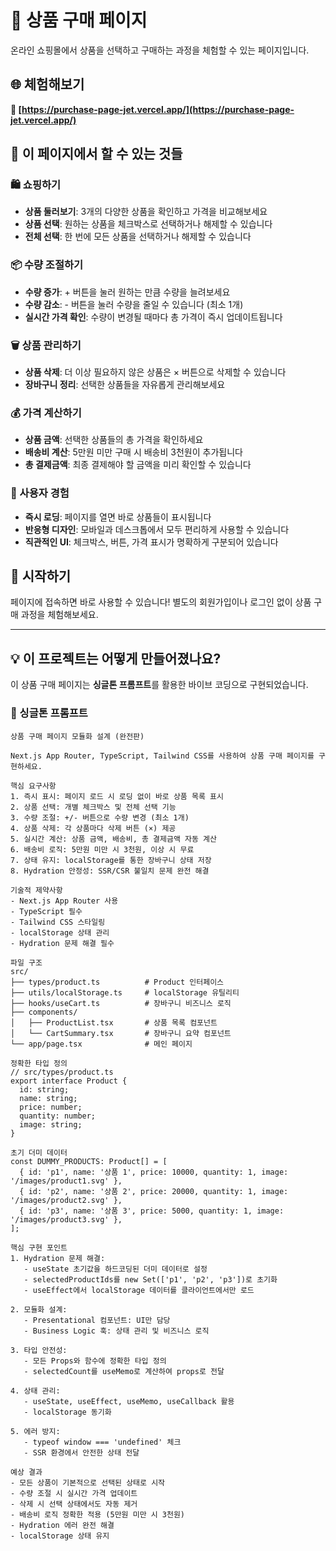 # 🛒 상품 구매 페이지

온라인 쇼핑몰에서 상품을 선택하고 구매하는 과정을 체험할 수 있는 페이지입니다.

## 🌐 체험해보기

**🔗 [https://purchase-page-jet.vercel.app/](https://purchase-page-jet.vercel.app/)**

## 🎯 이 페이지에서 할 수 있는 것들

### 🛍️ 쇼핑하기
- **상품 둘러보기**: 3개의 다양한 상품을 확인하고 가격을 비교해보세요
- **상품 선택**: 원하는 상품을 체크박스로 선택하거나 해제할 수 있습니다
- **전체 선택**: 한 번에 모든 상품을 선택하거나 해제할 수 있습니다

### 📦 수량 조절하기
- **수량 증가**: + 버튼을 눌러 원하는 만큼 수량을 늘려보세요
- **수량 감소**: - 버튼을 눌러 수량을 줄일 수 있습니다 (최소 1개)
- **실시간 가격 확인**: 수량이 변경될 때마다 총 가격이 즉시 업데이트됩니다

### 🗑️ 상품 관리하기
- **상품 삭제**: 더 이상 필요하지 않은 상품은 × 버튼으로 삭제할 수 있습니다
- **장바구니 정리**: 선택한 상품들을 자유롭게 관리해보세요

### 💰 가격 계산하기
- **상품 금액**: 선택한 상품들의 총 가격을 확인하세요
- **배송비 계산**: 5만원 미만 구매 시 배송비 3천원이 추가됩니다
- **총 결제금액**: 최종 결제해야 할 금액을 미리 확인할 수 있습니다

### 🎨 사용자 경험
- **즉시 로딩**: 페이지를 열면 바로 상품들이 표시됩니다
- **반응형 디자인**: 모바일과 데스크톱에서 모두 편리하게 사용할 수 있습니다
- **직관적인 UI**: 체크박스, 버튼, 가격 표시가 명확하게 구분되어 있습니다

## 🚀 시작하기

페이지에 접속하면 바로 사용할 수 있습니다! 별도의 회원가입이나 로그인 없이 상품 구매 과정을 체험해보세요.

---

## 💡 이 프로젝트는 어떻게 만들어졌나요?

이 상품 구매 페이지는 **싱글톤 프롬프트**를 활용한 바이브 코딩으로 구현되었습니다. 

### 🎯 싱글톤 프롬프트

```
상품 구매 페이지 모듈화 설계 (완전판)

Next.js App Router, TypeScript, Tailwind CSS를 사용하여 상품 구매 페이지를 구현하세요.

핵심 요구사항
1. 즉시 표시: 페이지 로드 시 로딩 없이 바로 상품 목록 표시
2. 상품 선택: 개별 체크박스 및 전체 선택 기능
3. 수량 조절: +/- 버튼으로 수량 변경 (최소 1개)
4. 상품 삭제: 각 상품마다 삭제 버튼 (×) 제공
5. 실시간 계산: 상품 금액, 배송비, 총 결제금액 자동 계산
6. 배송비 로직: 5만원 미만 시 3천원, 이상 시 무료
7. 상태 유지: localStorage를 통한 장바구니 상태 저장
8. Hydration 안정성: SSR/CSR 불일치 문제 완전 해결

기술적 제약사항
- Next.js App Router 사용
- TypeScript 필수
- Tailwind CSS 스타일링
- localStorage 상태 관리
- Hydration 문제 해결 필수

파일 구조
src/
├── types/product.ts          # Product 인터페이스
├── utils/localStorage.ts     # localStorage 유틸리티
├── hooks/useCart.ts          # 장바구니 비즈니스 로직
├── components/
│   ├── ProductList.tsx       # 상품 목록 컴포넌트
│   └── CartSummary.tsx       # 장바구니 요약 컴포넌트
└── app/page.tsx              # 메인 페이지

정확한 타입 정의
// src/types/product.ts
export interface Product {
  id: string;
  name: string;
  price: number;
  quantity: number;
  image: string;
}

초기 더미 데이터
const DUMMY_PRODUCTS: Product[] = [
  { id: 'p1', name: '상품 1', price: 10000, quantity: 1, image: '/images/product1.svg' },
  { id: 'p2', name: '상품 2', price: 20000, quantity: 1, image: '/images/product2.svg' },
  { id: 'p3', name: '상품 3', price: 5000, quantity: 1, image: '/images/product3.svg' },
];

핵심 구현 포인트
1. Hydration 문제 해결: 
   - useState 초기값을 하드코딩된 더미 데이터로 설정
   - selectedProductIds를 new Set(['p1', 'p2', 'p3'])로 초기화
   - useEffect에서 localStorage 데이터를 클라이언트에서만 로드

2. 모듈화 설계: 
   - Presentational 컴포넌트: UI만 담당
   - Business Logic 훅: 상태 관리 및 비즈니스 로직

3. 타입 안전성: 
   - 모든 Props와 함수에 정확한 타입 정의
   - selectedCount를 useMemo로 계산하여 props로 전달

4. 상태 관리: 
   - useState, useEffect, useMemo, useCallback 활용
   - localStorage 동기화

5. 에러 방지: 
   - typeof window === 'undefined' 체크
   - SSR 환경에서 안전한 상태 전달

예상 결과
- 모든 상품이 기본적으로 선택된 상태로 시작
- 수량 조절 시 실시간 가격 업데이트
- 삭제 시 선택 상태에서도 자동 제거
- 배송비 로직 정확한 적용 (5만원 미만 시 3천원)
- Hydration 에러 완전 해결
- localStorage 상태 유지
```